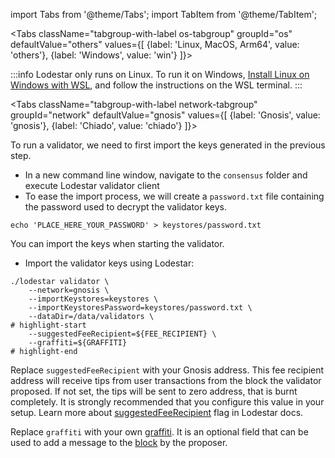 import Tabs from '@theme/Tabs';
import TabItem from '@theme/TabItem';


<Tabs className="tabgroup-with-label os-tabgroup" groupId="os" defaultValue="others" values={[
    {label: 'Linux, MacOS, Arm64', value: 'others'},
    {label: 'Windows', value: 'win'}
]}>
<TabItem value="win">

:::info
Lodestar only runs on Linux. To run it on Windows, [Install Linux on Windows with WSL](https://learn.microsoft.com/en-us/windows/wsl/install), and follow the instructions on the WSL terminal.
:::

</TabItem>
<TabItem value="others"></TabItem>
</Tabs>

<Tabs className="tabgroup-with-label network-tabgroup" groupId="network" defaultValue="gnosis" values={[
    {label: 'Gnosis', value: 'gnosis'},
    {label: 'Chiado', value: 'chiado'}
]}>
<TabItem value="gnosis">

To run a validator, we need to first import the keys generated in the previous step.

* In a new command line window, navigate to the `consensus` folder and execute Lodestar validator client
* To ease the import process, we will create a `password.txt` file containing the password used to decrypt the validator keys.

```shell
echo 'PLACE_HERE_YOUR_PASSWORD' > keystores/password.txt
```

You can import the keys when starting the validator.

* Import the validator keys using Lodestar:

```shell
./lodestar validator \
    --network=gnosis \
    --importKeystores=keystores \
    --importKeystoresPassword=keystores/password.txt \
    --dataDir=/data/validators \ 
# highlight-start
    --suggestedFeeRecipient=${FEE_RECIPIENT} \ 
    --graffiti=${GRAFFITI} 
# highlight-end
```

Replace `suggestedFeeRecipient` with your Gnosis address. This fee recipient address will receive tips from user transactions from the block the validator proposed. If not set, the tips will be sent to zero address, that is burnt completely. It is strongly recommended that you configure this value in your setup.
Learn more about [suggestedFeeRecipient](https://chainsafe.github.io/lodestar/validator-management/vc-configuration/#configuring-the-fee-recipient-address) flag in Lodestar docs.

Replace `graffiti` with your own [graffiti](https://chainsafe.github.io/lodestar/validator-management/validator-cli/#-graffiti). It is an optional field that can be used to add a message to the [block](https://ethereum.org/en/developers/docs/blocks/) by the proposer.




</TabItem>
<TabItem value="chiado">
    <div data-comment="TODO: document chiado validation process"></div>
</TabItem>
       
</Tabs>
